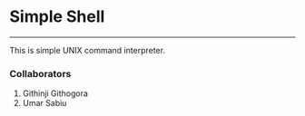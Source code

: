 # Simple Shell
________________________________________________________

This is simple UNIX command interpreter.

### Collaborators
1. Githinji Githogora
2. Umar Sabiu

